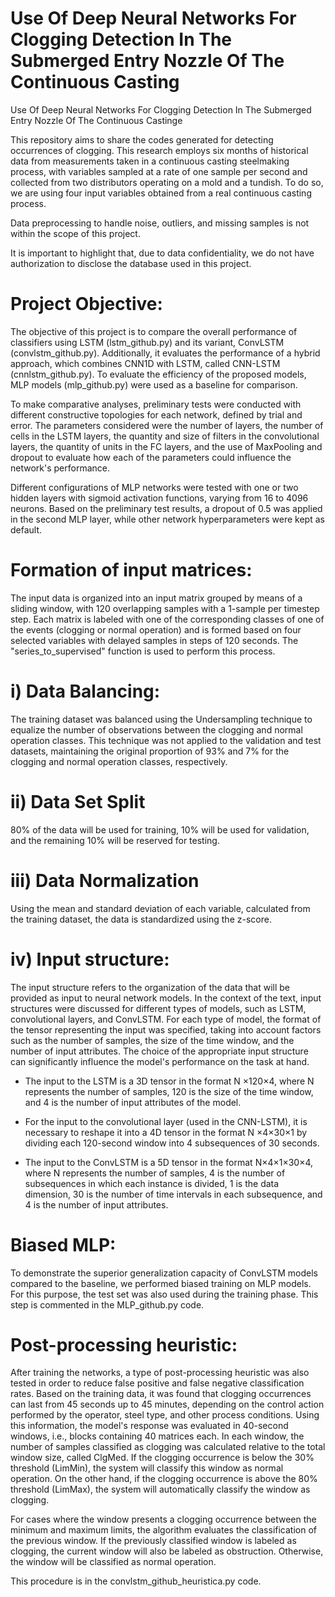 # Use Of Deep Neural Networks For Clogging Detection In The Submerged Entry Nozzle Of The Continuous Casting
 Use Of Deep Neural Networks For Clogging Detection In The Submerged Entry Nozzle Of The Continuous Castinge


This repository aims to share the codes generated for detecting occurrences of clogging. This research employs six months of historical data from measurements taken in a continuous casting steelmaking process, with variables sampled at a rate of one sample per second and collected from two distributors operating on a mold and a tundish. To do so, we are using four input variables obtained from a real continuous casting process.

Data preprocessing to handle noise, outliers, and missing samples is not within the scope of this project.

It is important to highlight that, due to data confidentiality, we do not have authorization to disclose the database used in this project.

# Project Objective:
The objective of this project is to compare the overall performance of classifiers using LSTM (lstm_github.py) and its variant, ConvLSTM (convlstm_github.py). Additionally, it evaluates the performance of a hybrid approach, which combines CNN1D with LSTM, called CNN-LSTM (cnnlstm_github.py). To evaluate the efficiency of the proposed models, MLP models (mlp_github.py) were used as a baseline for comparison.

To make comparative analyses, preliminary tests were conducted with different constructive topologies for each network, defined by trial and error. The parameters considered were the number of layers, the number of cells in the LSTM layers, the quantity and size of filters in the convolutional layers, the quantity of units in the FC layers, and the use of MaxPooling and dropout to evaluate how each of the parameters could influence the network's performance.

Different configurations of MLP networks were tested with one or two hidden layers with sigmoid activation functions, varying from 16 to 4096 neurons. Based on the preliminary test results, a dropout of 0.5 was applied in the second MLP layer, while other network hyperparameters were kept as default.

# Formation of input matrices:
The input data is organized into an input matrix grouped by means of a sliding window, with 120 overlapping samples with a 1-sample per timestep step. Each matrix is labeled with one of the corresponding classes of one of the events (clogging or normal operation) and is formed based on four selected variables with delayed samples in steps of 120 seconds. The "series_to_supervised" function is used to perform this process.

# i) Data Balancing:
The training dataset was balanced using the Undersampling technique to equalize the number of observations between the clogging and normal operation classes. This technique was not applied to the validation and test datasets, maintaining the original proportion of 93% and 7% for the clogging and normal operation classes, respectively.

# ii) Data Set Split
80% of the data will be used for training, 10% will be used for validation, and the remaining 10% will be reserved for testing.

# iii) Data Normalization
Using the mean and standard deviation of each variable, calculated from the training dataset, the data is standardized using the z-score.


# iv) Input structure:

The input structure refers to the organization of the data that will be provided as input to neural network models. In the context of the text, input structures were discussed for different types of models, such as LSTM, convolutional layers, and ConvLSTM. For each type of model, the format of the tensor representing the input was specified, taking into account factors such as the number of samples, the size of the time window, and the number of input attributes. The choice of the appropriate input structure can significantly influence the model's performance on the task at hand.

- The input to the LSTM is a 3D tensor in the format N ×120×4, where N represents the number of samples, 120 is the size of the time window, and 4 is the number of input attributes of the model.

- For the input to the convolutional layer (used in the CNN-LSTM), it is necessary to reshape it into a 4D tensor in the format N ×4×30×1 by dividing each 120-second window into 4 subsequences of 30 seconds.

- The input to the ConvLSTM is a 5D tensor in the format N×4×1×30×4, where N represents the number of samples, 4 is the number of subsequences in which each instance is divided, 1 is the data dimension, 30 is the number of time intervals in each subsequence, and 4 is the number of input attributes.


# Biased MLP:
To demonstrate the superior generalization capacity of ConvLSTM models compared to the baseline, we performed biased training on MLP models. For this purpose, the test set was also used during the training phase. This step is commented in the MLP_github.py code.

# Post-processing heuristic:

After training the networks, a type of post-processing heuristic was also tested in order to reduce false positive and false negative classification rates. Based on the training data, it was found that clogging occurrences can last from 45 seconds up to 45 minutes, depending on the control action performed by the operator, steel type, and other process conditions. Using this information, the model's response was evaluated in 40-second windows, i.e., blocks containing 40 matrices each.
In each window, the number of samples classified as clogging was calculated relative to the total window size, called ClgMed. If the clogging occurrence is below the 30% threshold (LimMin), the system will classify this window as normal operation. On the other hand, if the clogging occurrence is above the 80% threshold (LimMax), the system will automatically classify the window as clogging.

For cases where the window presents a clogging occurrence between the minimum and maximum limits, the algorithm evaluates the classification of the previous window. If the previously classified window is labeled as clogging, the current window will also be labeled as obstruction. Otherwise, the window will be classified as normal operation.

This procedure is in the convlstm_github_heuristica.py code.
